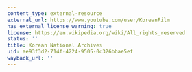 ```yaml
---
content_type: external-resource
external_url: https://www.youtube.com/user/KoreanFilm
has_external_license_warning: true
license: https://en.wikipedia.org/wiki/All_rights_reserved
status: ''
title: Korean National Archives
uid: ae93f3d2-714f-4224-9505-0c326bbae5ef
wayback_url: ''
---
```

